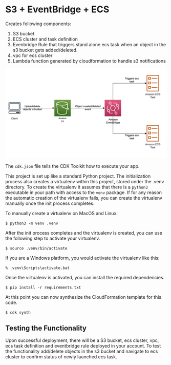
# S3 + EventBridge + ECS

Creates following components:
1. S3 bucket
2. ECS cluster and task definition
3. Evenbridge Rule that triggers stand alone ecs task when an object in the s3 bucket gets added/deleted.
4. vpc for ecs cluster
5. Lambda function generated by cloudformation to handle s3 notifications

![Architecture](architectureDiagram.png)


The `cdk.json` file tells the CDK Toolkit how to execute your app.

This project is set up like a standard Python project.  The initialization process also creates
a virtualenv within this project, stored under the .venv directory.  To create the virtualenv
it assumes that there is a `python3` executable in your path with access to the `venv` package.
If for any reason the automatic creation of the virtualenv fails, you can create the virtualenv
manually once the init process completes.

To manually create a virtualenv on MacOS and Linux:

```
$ python3 -m venv .venv
```

After the init process completes and the virtualenv is created, you can use the following
step to activate your virtualenv.

```
$ source .venv/bin/activate
```

If you are a Windows platform, you would activate the virtualenv like this:

```
% .venv\Scripts\activate.bat
```

Once the virtualenv is activated, you can install the required dependencies.

```
$ pip install -r requirements.txt
```

At this point you can now synthesize the CloudFormation template for this code.

```
$ cdk synth
```

## Testing the Functionality

Upon successful deployment, there will be a S3 bucket, ecs cluster, vpc, ecs task definition and eventbridge rule deployed in your account. To test the functionality add/delete objects in the s3 bucket and navigate to ecs cluster to confirm status of newly launched ecs task. 
